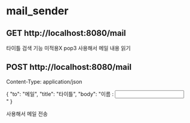 # mail_sender

## GET http://localhost:8080/mail
타이틀 검색 기능 미적용X
pop3 사용해서 메일 내용 읽기


## POST http://localhost:8080/mail
Content-Type: application/json

{
  "to": "메일",
  "title": "타이틀",
  "body": "이름 : <input type='text' name='content' ><br>"
}

사용해서 메일 전송
